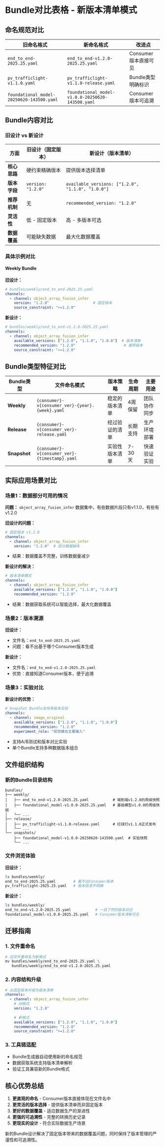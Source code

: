 # Bundle对比表格 - 新版本清单模式

## 命名规范对比

| 旧命名格式 | 新命名格式 | 改进点 |
|-----------|-----------|--------|
| `end_to_end-2025.25.yaml` | `end_to_end-v1.2.0-2025.25.yaml` | Consumer版本直接可见 |
| `pv_trafficlight-v1.1.0.yaml` | `pv_trafficlight-v1.1.0-release.yaml` | Bundle类型明确标识 |
| `foundational_model-20250620-143500.yaml` | `foundational_model-v1.0.0-20250620-143500.yaml` | Consumer版本可追溯 |

## Bundle内容对比

### 旧设计 vs 新设计

| 方面 | 旧设计（固定版本） | 新设计（版本清单） |
|------|------------------|------------------|
| **核心思路** | 硬约束精确版本 | 提供版本选择清单 |
| **版本字段** | `version: "1.2.0"` | `available_versions: ["1.2.0", "1.1.0", "1.0.0"]` |
| **推荐机制** | 无 | `recommended_version: "1.2.0"` |
| **灵活性** | 低 - 固定版本 | 高 - 多版本可选 |
| **数据覆盖** | 可能缺失数据 | 最大化数据覆盖 |

### 具体示例对比

#### **Weekly Bundle**

**旧设计：**
```yaml
# bundles/weekly/end_to_end-2025.25.yaml
channels:
  - channel: object_array_fusion_infer
    version: "1.2.0"                    # 固定版本
    source_constraint: ">=1.2.0"
```

**新设计：**
```yaml
# bundles/weekly/end_to_end-v1.2.0-2025.25.yaml
channels:
  - channel: object_array_fusion_infer
    available_versions: ["1.2.0", "1.1.0", "1.0.0"]  # 版本清单
    recommended_version: "1.2.0"                      # 推荐版本
    source_constraint: ">=1.2.0"

```

## Bundle类型特征对比

| Bundle类型 | 文件命名模式 | 版本策略 | 生命周期 | 主要用途 |
|-----------|-------------|----------|----------|----------|
| **Weekly** | `{consumer}-v{consumer_ver}-{year}.{week}.yaml` | 稳定的版本清单 | 4周保留 | 团队协作同步 |
| **Release** | `{consumer}-v{consumer_ver}-release.yaml` | 经过验证的清单 | 长期支持 | 生产环境部署 |
| **Snapshot** | `{consumer}-v{consumer_ver}-{timestamp}.yaml` | 实验性版本清单 | 7-30天 | 快速验证实验 |

## 实际应用场景对比

### 场景1：数据部分可用的情况

**问题：** `object_array_fusion_infer` 数据集中，有些数据片段只有v1.1.0，有些有v1.2.0

**旧设计的问题：**
```yaml
# 固定版本 v1.2.0
channels:
  - channel: object_array_fusion_infer
    version: "1.2.0"  # 部分数据缺失
```
- 结果：数据覆盖不完整，训练数据量减少

**新设计的解决：**
```yaml
# 版本清单模式
channels:
  - channel: object_array_fusion_infer
    available_versions: ["1.2.0", "1.1.0", "1.0.0"]
    recommended_version: "1.2.0"
```
- 结果：数据获取系统可以智能选择，最大化数据覆盖

### 场景2：版本溯源

**旧设计：**
- 文件名：`end_to_end-2025.25.yaml`
- 问题：看不出基于哪个Consumer版本生成

**新设计：**
- 文件名：`end_to_end-v1.2.0-2025.25.yaml`
- 优势：直接知道Consumer版本，便于追溯

### 场景3：实验对比

**新设计的优势：**
```yaml
# Snapshot Bundle支持多版本实验
channels:
  - channel: image_original
    available_versions: ["1.2.0", "1.1.0", "1.0.0"]
    recommended_version: "1.2.0"
    experiment_role: "视觉模态主要输入"
```
- 支持A/B测试和版本对比实验
- 单个Bundle支持多种数据版本组合

## 文件组织结构

### 新的Bundle目录结构

```
bundles/
├── weekly/
│   ├── end_to_end-v1.2.0-2025.25.yaml           # 端到端v1.2.0的周级快照
│   ├── foundational_model-v1.0.0-2025.25.yaml   # 基础模型v1.0.0的周级快照
│   └── ...
├── release/
│   ├── pv_trafficlight-v1.1.0-release.yaml      # 红绿灯v1.1.0正式发布
│   └── ...
└── snapshots/
    ├── foundational_model-v1.0.0-20250620-143500.yaml  # 实验快照
    └── ...
```

### 文件浏览体验

**旧设计：**
```bash
ls bundles/weekly/
end_to_end-2025.25.yaml        # 看不出Consumer版本
pv_trafficlight-2025.25.yaml   # 版本信息不明确
```

**新设计：**
```bash
ls bundles/weekly/
end_to_end-v1.2.0-2025.25.yaml           # 一目了然的版本对应
foundational_model-v1.0.0-2025.25.yaml   # Consumer版本清晰可见
```

## 迁移指南

### 1. 文件重命名
```bash
# 旧文件重命名为新格式
mv bundles/weekly/end_to_end-2025.25.yaml \
   bundles/weekly/end_to_end-v1.2.0-2025.25.yaml
```

### 2. 内容结构升级
```yaml
# 从固定版本升级为版本清单
channels:
  - channel: object_array_fusion_infer
    # 旧格式
    version: "1.2.0"
    
    # 新格式
    available_versions: ["1.2.0", "1.1.0", "1.0.0"]
    recommended_version: "1.2.0"
    source_constraint: ">=1.2.0"

```

### 3. 工具链适配
- Bundle生成器自动使用新的命名规范
- 数据获取系统支持版本清单解析
- 验证工具兼容新的Bundle格式

## 核心优势总结

1. **更直观的命名** - Consumer版本直接体现在文件名中
2. **更灵活的版本选择** - 提供版本清单而非固定版本
3. **更好的数据覆盖** - 适应数据生产的渐进性
4. **更强的可追溯性** - 完整的转换历史记录
5. **更现实的设计** - 符合实际数据生产场景

新的Bundle设计解决了固定版本带来的数据覆盖问题，同时保持了版本管理的严谨性和可追溯性。 